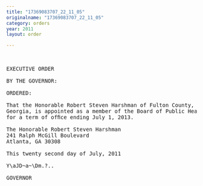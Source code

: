 ```yaml
---
title: "17369083707_22_11_05"
originalname: "17369083707_22_11_05"
category: orders
year: 2011
layout: order

---
```

<pre>
 

EXECUTIVE ORDER

BY THE GOVERNOR:

ORDERED:

That the Honorable Robert Steven Harshman of Fulton County,
Georgia, is appointed as a member of the Board of Public Health,
for a term of ofﬁce ending July 1, 2013.

The Honorable Robert Steven Harshman
241 Ralph McGill Boulevard
Atlanta, GA 30308

This twenty second day of July, 2011

Y\aJD~a~\Dm.?..

GOVERNOR

</pre>
